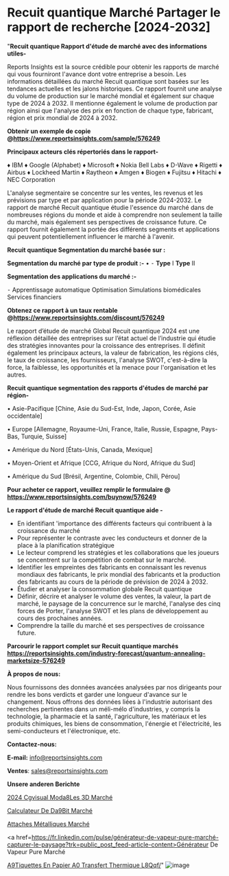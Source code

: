 # Recuit quantique Marché Partager le rapport de recherche [2024-2032]

"<strong>Recuit quantique Rapport d'étude de marché avec des informations utiles-</strong>

Reports Insights est la source crédible pour obtenir les rapports de marché qui vous fourniront l'avance dont votre entreprise a besoin. Les informations détaillées du marché Recuit quantique sont basées sur les tendances actuelles et les jalons historiques. Ce rapport fournit une analyse du volume de production sur le marché mondial et également sur chaque type de 2024 à 2032. Il mentionne également le volume de production par région ainsi que l'analyse des prix en fonction de chaque type, fabricant, région et prix mondial de 2024 à 2032.

<strong><b>Obtenir un exemple de copie @</b></strong><a href=https://www.reportsinsights.com/sample/576249><strong><b>https://www.reportsinsights.com/sample/576249</b></strong></a>

<b>Principaux acteurs clés répertoriés dans le rapport-</b>

<b> </b>♦ IBM
♦ Google (Alphabet)
♦ Microsoft
♦ Nokia Bell Labs
♦ D-Wave
♦ Rigetti
♦ Airbus
♦ Lockheed Martin
♦ Raytheon
♦ Amgen
♦ Biogen
♦ Fujitsu
♦ Hitachi
♦ NEC Corporation

L'analyse segmentaire se concentre sur les ventes, les revenus et les prévisions par type et par application pour la période 2024-2032. Le rapport de marché Recuit quantique étudie l'essence du marché dans de nombreuses régions du monde et aide à comprendre non seulement la taille du marché, mais également ses perspectives de croissance future. Ce rapport fournit également la portée des différents segments et applications qui peuvent potentiellement influencer le marché à l'avenir.

<strong>Recuit quantique Segmentation du marché basée sur :</strong>

<strong>Segmentation du marché par type de produit :-</strong>
•
⁃ <strong>Type</strong> I
<strong>Type</strong> II

<strong>Segmentation des applications du marché :-</strong>

⁃ Apprentissage automatique
Optimisation
Simulations biomédicales
Services financiers

<strong><b>Obtenez ce rapport à un taux rentable @</b></strong><a href=https://www.reportsinsights.com/discount/576249><strong><b>https://www.reportsinsights.com/discount/576249</b></strong></a>

Le rapport d’étude de marché Global Recuit quantique 2024 est une réflexion détaillée des entreprises sur l’état actuel de l’industrie qui étudie des stratégies innovantes pour la croissance des entreprises. Il définit également les principaux acteurs, la valeur de fabrication, les régions clés, le taux de croissance, les fournisseurs, l'analyse SWOT, c'est-à-dire la force, la faiblesse, les opportunités et la menace pour l'organisation et les autres.

<strong>Recuit quantique segmentation des rapports d'études de marché par région-</strong>

• Asie-Pacifique [Chine, Asie du Sud-Est, Inde, Japon, Corée, Asie occidentale]

• Europe [Allemagne, Royaume-Uni, France, Italie, Russie, Espagne, Pays-Bas, Turquie, Suisse]

• Amérique du Nord [États-Unis, Canada, Mexique]

• Moyen-Orient et Afrique [CCG, Afrique du Nord, Afrique du Sud]

• Amérique du Sud [Brésil, Argentine, Colombie, Chili, Pérou]

<strong>Pour acheter ce rapport, veuillez remplir le formulaire @   <a href=https://www.reportsinsights.com/buynow/576249>https://www.reportsinsights.com/buynow/576249</a></strong>

<strong>Le rapport d'étude de marché Recuit quantique aide -</strong>
<ul>
  <li>En identifiant 'importance des différents facteurs qui contribuent à la croissance du marché</li>
  <li>Pour représenter le contraste avec les conducteurs et donner de la place à la planification stratégique</li>
  <li>Le lecteur comprend les stratégies et les collaborations que les joueurs se concentrent sur la compétition de combat sur le marché.</li>
  <li>Identifier les empreintes des fabricants en connaissant les revenus mondiaux des fabricants, le prix mondial des fabricants et la production des fabricants au cours de la période de prévision de 2024 à 2032.</li>
  <li>Étudier et analyser la consommation globale Recuit quantique</li>
  <li>Définir, décrire et analyser le volume des ventes, la valeur, la part de marché, le paysage de la concurrence sur le marché, l'analyse des cinq forces de Porter, l'analyse SWOT et les plans de développement au cours des prochaines années.</li>
  <li>Comprendre la taille du marché et ses perspectives de croissance future.</li>
</ul>

<strong>Parcourir le rapport complet sur Recuit quantique marchés <a href=https://reportsinsights.com/industry-forecast/quantum-annealing-marketsize-576249>https://reportsinsights.com/industry-forecast/quantum-annealing-marketsize-576249</a></strong>

<strong>À propos de nous:</strong>

Nous fournissons des données avancées analysées par nos dirigeants pour rendre les bons verdicts et garder une longueur d'avance sur le changement. Nous offrons des données liées à l'industrie autorisant des recherches pertinentes dans un méli-mélo d'industries, y compris la technologie, la pharmacie et la santé, l'agriculture, les matériaux et les produits chimiques, les biens de consommation, l'énergie et l'électricité, les semi-conducteurs et l'électronique, etc.

<strong>Contactez-nous:</strong>

<strong>E-mail:</strong> <a href=mailto:info@reportsinsights.com>info@reportsinsights.com</a>

<strong>Ventes</strong>: <a href=mailto:sales@reportsinsights.com>sales@reportsinsights.com</a>

<strong>Unsere anderen Berichte</strong>

<a href=https://www.linkedin.com/pulse/2024-cgvisual-mod%C3%A8les-3d-march%C3%A9-informations-mjxrc/>2024 Cgvisual Moda8Les 3D Marché</a>

<a href=https://www.linkedin.com/pulse/calculateur-de-d%C3%A9bit-march%C3%A9-la-taille-2024-p6ddc/>Calculateur De Da9Bit Marché</a>

<a href=https://www.linkedin.com/pulse/attaches-métalliques-marché-analyse-des-applications-0wwcc/>Attaches Métalliques Marché</a>

<a href=https://fr.linkedin.com/pulse/générateur-de-vapeur-pure-marché-capturer-le-paysage?trk=public_post_feed-article-content>Générateur De Vapeur Pure Marché</a>

<a href=https://www.linkedin.com/pulse/%C3%A9tiquettes-en-papier-%C3%A0-transfert-thermique-l8qqf/>A9Tiquettes En Papier A0 Transfert Thermique L8Qqf/</a>"
![image](https://github.com/daminid12/RItrends/assets/158430485/6f35ca53-18e7-492e-969b-592465dc9b34)

